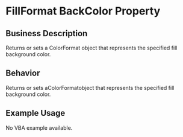 # FillFormat BackColor Property

## Business Description
Returns or sets a ColorFormat object that represents the specified fill background color.

## Behavior
Returns or sets aColorFormatobject that represents the specified fill background color.

## Example Usage
No VBA example available.